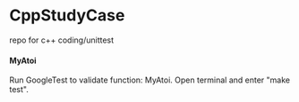 # CppStudyCase
repo for c++ coding/unittest

<h4>MyAtoi</h4>
Run GoogleTest to validate function: MyAtoi. Open terminal and enter "make test".
